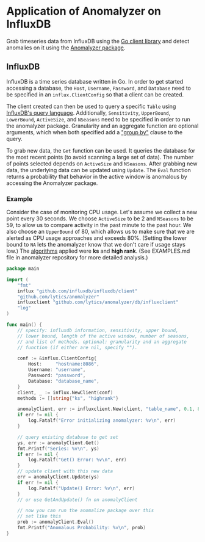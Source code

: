 
# Application of Anomalyzer on InfluxDB

Grab timeseries data from InfluxDB using the [Go client library](http://github.com/influxdb/influxdb/tree/master/client) and detect anomalies on it using the [Anomalyzer package](https://github.com/lytics/anomalyzer/tree/master/anomalyzer).

## InfluxDB

InfluxDB is a time series database written in Go. In order to get started accessing a database, the `Host`, `Username`, `Password`, and `Database` need to be specified in an `influx.ClientConfig` so that a client can be created.

The client created can then be used to query a specific `Table` using [InfluxDB's query language](http://influxdb.com/docs/v0.7/api/query_language.html). Additionally, `Sensitivity`, `UpperBound`, `LowerBound`, `ActiveSize`, and `NSeasons` need to be specified in order to run the anomalyzer package. Granularity and an aggregate function are optional arguments, which when both specified add a ["group by"](http://influxdb.com/docs/v0.8/api/query_language.html#group-by) clause to the query.

To grab new data, the `Get` function can be used. It queries the database for the most recent points (to avoid scanning a large set of data). The number of points selected depends on `ActiveSize` and `NSeasons`. 
After grabbing new data, the underlying data can be updated using `Update`. The `Eval` function returns a probability that behavior in the active window is anomalous by accessing the Anomalyzer package.

### Example

Consider the case of monitoring CPU usage. Let's assume we collect a new point every 30 seconds.  We choose `ActiveSize` to be 2 and `NSeasons` to be 59, to allow us to compare activity in the past minute to the past hour. We also choose an `UpperBound` of 80, which allows us to make sure that we are alerted as CPU usage approaches and exceeds 80%. (Setting the lower bound to `NA` lets the anomalyzer know that we don't care if usage stays low.) The [algorithms](https://github.com/lytics/anomalyzer/tree/master/anomalyzer#algorithms) applied were **ks** and **high rank**. (See EXAMPLES.md file in anomalyzer repository for more detailed analysis.)

``` go
package main

import (
    "fmt"
    influx "github.com/influxdb/influxdb/client"
    "github.com/lytics/anomalyzer"
    influxclient "github.com/lytics/anomalyzer/db/influxclient"
    "log"
)

func main() {
    // specify: influxdb information, sensitivity, upper bound,
    // lower bound, length of the active window, number of seasons,
    // and list of methods. optional: granularity and an aggregate 
    // function (if either are nil, specify "").

    conf := &influx.ClientConfig{
        Host:     "hostname:8086",
        Username: "username",
        Password: "password",
        Database: "database_name",
    }
    client, _ := influx.NewClient(conf)
    methods := []string{"ks", "highrank"}

    anomalyClient, err := influxclient.New(client, "table_name", 0.1, 80.0, anomalyzer.NA, 2, 59, methods, "", "")
    if err != nil {
        log.Fatalf("Error initializing anomalyzer: %v\n", err)
    }

    // query existing database to get set
    ys, err := anomalyClient.Get()
    fmt.Printf("Series: %v\n", ys)
    if err != nil {
        log.Fatalf("Get() Error: %v\n", err)
    }
    // update client with this new data
    err = anomalyClient.Update(ys)
    if err != nil {
        log.Fatalf("Update() Error: %v\n", err)
    }
    // or use GetAndUpdate() fn on anomalyClient

    // now you can run the anomalize package over this
    // set like this
    prob := anomalyClient.Eval()
    fmt.Printf("Anomalous Probability: %v\n", prob)
}
```
